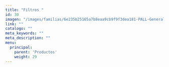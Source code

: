 ```yaml
---
title: "Filtros "
id: 30
imagen: "/images/familias/6e235b25165a7b8eaa9cb9f9f3dea181-PALL-General.jpg"
link: ""
catalogo: ""
meta_keywords: ""
meta_description: ""
menu:
  principal:
    parent: 'Productos'
    weight: 29
---
```

